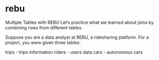 # rebu

Multiple Tables with REBU
Let’s practice what we learned about joins by combining rows from different tables.

Suppose you are a data analyst at REBU, a ridesharing platform. For a project, you were given three tables:

trips - trips information
riders - users data
cars - autonomous cars
